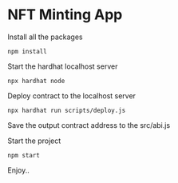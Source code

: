 # NFT Minting App

Install all the packages

```shell
npm install
```

Start the hardhat localhost server

```shell
npx hardhat node
```

Deploy contract to the localhost server

```shell
npx hardhat run scripts/deploy.js
```

Save the output contract address to the src/abi.js

Start the project

```shell
npm start
```

Enjoy..
